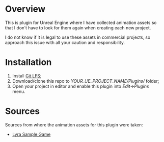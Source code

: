 # Overview
This is plugin for Unreal Engine where I have collected animation assets so that I don't have to look for them again when creating each new project.

I do not know if it is legal to use these assets in commercial projects, so approach this issue with all your caution and responsibility.

# Installation
1. Install [Git LFS](https://git-lfs.com/);
2. Download/clone this repo to _YOUR_UE_PROJECT_NAME/Plugins/_ folder;
3. Open your project in editor and enable this plugin into _Edit->Plugins_ menu.

# Sources
Sources from where the animation assets for this plugin were taken:
- [Lyra Sample Game](https://docs.unrealengine.com/5.2/en-US/lyra-sample-game-in-unreal-engine/)
